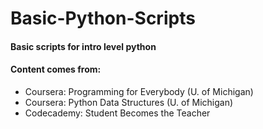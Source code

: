# Basic-Python-Scripts

#### Basic scripts for intro level python

#### Content comes from: 

- Coursera: Programming for Everybody (U. of Michigan)
- Coursera: Python Data Structures    (U. of Michigan)
- Codecademy: Student Becomes the Teacher
